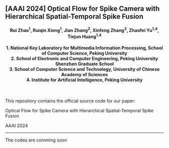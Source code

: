 ## [AAAI 2024] Optical Flow for Spike Camera with Hierarchical Spatial-Temporal Spike Fusion

<h4 align="center"> Rui Zhao<sup>1</sup>, Ruiqin Xiong<sup>1</sup>, Jian Zhang<sup>2</sup>, Xinfeng Zhang<sup>3</sup>, Zhaofei Yu<sup>1,4</sup>, Tiejun Huang<sup>1,4</sup> </h4>
<h4 align="center">1. National Key Laboratory for Multimedia Information Processing, School of Computer Science, Peking University<br>
2. School of Electronic and Computer Engineering, Peking University Shenzhen Graduate School<br>
3.  School of Computer Science and Technology, University of Chinese Academy of Sciences<br>
4.  Institute for Artificial Intelligence, Peking University
</h4><br>


This repository contains the official source code for our paper:

Optical Flow for Spike Camera with Hierarchical Spatial-Temporal Spike Fusion

AAAI 2024

---

The codes are comming soon


